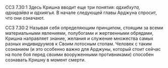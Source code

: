 ССЗ 7.30:1	Здесь Кришна вводит еще три понятия: _адхибхута, адхидайва_ и _адхиягья._ В начале следующей главы Арджуна спросит, что они означают.

ССЗ 7.30:2	Называя себя определяющим принципом, стоящим за всеми материальными явлениями, полубогами и жертвенными обрядами, Кришна направляет знание, желания и служение множества самых разных индивидуумов к Своим лотосным стопам. Человек с таким сознанием (и это особенно важно для Арджуны, который стоит сейчас на поле боя перед своими вооруженными противниками) способен сознавать Кришну в момент смерти.